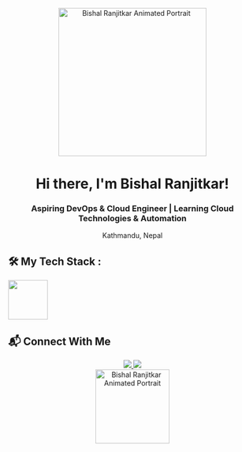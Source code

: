 <p align="center">
<img src="https://mir-s3-cdn-cf.behance.net/project_modules/source/06f21a161921919.63cd7887d0a70.gif" width="300" alt="Bishal Ranjitkar Animated Portrait">
</p>

<h1 align="center">Hi there, I'm Bishal Ranjitkar!</h1>
<h3 align="center">Aspiring DevOps & Cloud Engineer | Learning Cloud Technologies & Automation </h3>
<p align="center">Kathmandu, Nepal</p>



## 🛠️ My Tech Stack :

<p align="left">
<img height="80" src="https://skillicons.dev/icons?i=aws,gcp,docker,jenkins,python,bash,linux,git,github,vscode,html,css,javascript,nodejs,npm,express,mongodb,mysql,nginx,terraform" />
</p>



## 📬 Connect With Me

<p align="center">
<a href="https://linkedin.com/in/bishalranjit0606" target="_blank">
<img src="https://img.shields.io/badge/LinkedIn-%230077B5.svg?style=for-the-badge&logo=linkedin&logoColor=white" />
</a>
<a href="mailto:bishalranjitofficial@gmail.com" target="_blank">
<img src="https://img.shields.io/badge/Email-%23D14836.svg?style=for-the-badge&logo=gmail&logoColor=white" />
</a> <br>
<img src="https://www.gifcen.com/wp-content/uploads/2022/09/png-gif-3.gif" width="150" alt="Bishal Ranjitkar Animated Portrait">
</p>

